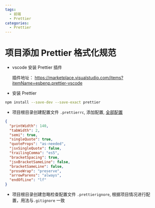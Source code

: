 ```yaml
---
tags:
  - 前端
  - Prettier
categories:
  - Prettier
---
```


# 项目添加 Prettier 格式化规范

- vscode 安装 Prettier 插件

  插件地址： https://marketplace.visualstudio.com/items?itemName=esbenp.prettier-vscode

- 安装 Prettier

```bash
npm install --save-dev --save-exact prettier
```

- 项目根目录创建配置文件 `.prettierrc`, 添加配置, [全部配置](https://prettier.io/docs/en/options)

```json
{
  "printWidth": 140,
  "tabWidth": 2,
  "semi": true,
  "singleQuote": true,
  "quoteProps": "as-needed",
  "jsxSingleQuote": false,
  "trailingComma": "es5",
  "bracketSpacing": true,
  "jsxBracketSameLine": false,
  "bracketSameLine": false,
  "proseWrap": "preserve",
  "arrowParens": "always",
  "endOfLine": "lf"
}
```

- 项目根目录创建忽略检查配置文件 `.prettierignore`, 根据项目情况进行配置，用法与`.gitignore` 一致
